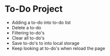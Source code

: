 # To-Do Project
- Adding a to-do into to-do list
- Delete a to-do
- Filtering to-do's
- Clear all to-do's
- Save to-do's to into local storage
- Keep looking at to-do's when reload the page